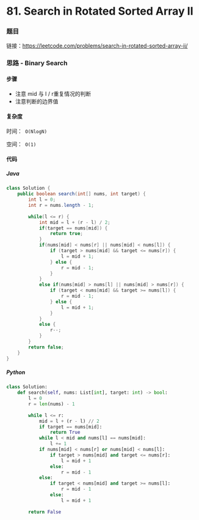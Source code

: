

# 81. Search in Rotated Sorted Array II    

### 题目

链接：https://leetcode.com/problems/search-in-rotated-sorted-array-ii/



### 思路 - Binary Search

#### 步骤

- 注意 mid 与 l / r重复情况的判断
- 注意判断的边界值



#### 复杂度

时间：` O(NlogN)`

空间：` O(1)`



#### 代码

##### Java

```java
class Solution {
    public boolean search(int[] nums, int target) {
        int l = 0;
        int r = nums.length - 1;
        
        while(l <= r) {
            int mid = l + (r - l) / 2;
            if(target == nums[mid]) {
                return true;
            }
            if(nums[mid] < nums[r] || nums[mid] < nums[l]) {
                if (target > nums[mid] && target <= nums[r]) {
                    l = mid + 1;
                } else {
                    r = mid - 1;
                }
            }
            else if(nums[mid] > nums[l] || nums[mid] > nums[r]) {
                if (target < nums[mid] && target >= nums[l]) {
                    r = mid - 1;
                } else {
                    l = mid + 1;
                }
            }
            else {
                r--;
            }
        }
        return false;
    }
}
```



##### Python

```python
class Solution:
    def search(self, nums: List[int], target: int) -> bool:
        l = 0
        r = len(nums) - 1
        
        while l <= r:
            mid = l + (r - l) // 2
            if target == nums[mid]:
                return True
            while l < mid and nums[l] == nums[mid]:
                l += 1
            if nums[mid] < nums[r] or nums[mid] < nums[l]:
                if target > nums[mid] and target <= nums[r]:
                    l = mid + 1
                else:
                    r = mid - 1
            else:
                if target < nums[mid] and target >= nums[l]:
                    r = mid - 1
                else:
                    l = mid + 1
                
        return False
```


